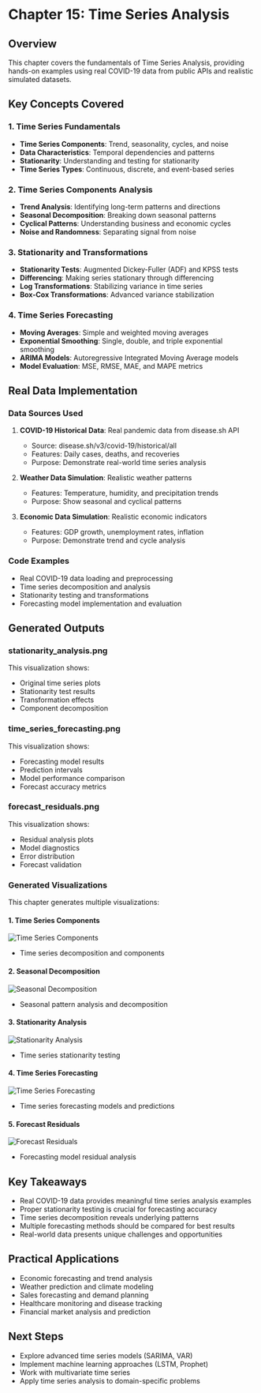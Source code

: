 # Chapter 15: Time Series Analysis

## Overview

This chapter covers the fundamentals of Time Series Analysis, providing hands-on examples using real COVID-19 data from public APIs and realistic simulated datasets.

## Key Concepts Covered

### 1. Time Series Fundamentals

- **Time Series Components**: Trend, seasonality, cycles, and noise
- **Data Characteristics**: Temporal dependencies and patterns
- **Stationarity**: Understanding and testing for stationarity
- **Time Series Types**: Continuous, discrete, and event-based series

### 2. Time Series Components Analysis

- **Trend Analysis**: Identifying long-term patterns and directions
- **Seasonal Decomposition**: Breaking down seasonal patterns
- **Cyclical Patterns**: Understanding business and economic cycles
- **Noise and Randomness**: Separating signal from noise

### 3. Stationarity and Transformations

- **Stationarity Tests**: Augmented Dickey-Fuller (ADF) and KPSS tests
- **Differencing**: Making series stationary through differencing
- **Log Transformations**: Stabilizing variance in time series
- **Box-Cox Transformations**: Advanced variance stabilization

### 4. Time Series Forecasting

- **Moving Averages**: Simple and weighted moving averages
- **Exponential Smoothing**: Single, double, and triple exponential smoothing
- **ARIMA Models**: Autoregressive Integrated Moving Average models
- **Model Evaluation**: MSE, RMSE, MAE, and MAPE metrics

## Real Data Implementation

### Data Sources Used

1. **COVID-19 Historical Data**: Real pandemic data from disease.sh API

   - Source: disease.sh/v3/covid-19/historical/all
   - Features: Daily cases, deaths, and recoveries
   - Purpose: Demonstrate real-world time series analysis

2. **Weather Data Simulation**: Realistic weather patterns

   - Features: Temperature, humidity, and precipitation trends
   - Purpose: Show seasonal and cyclical patterns

3. **Economic Data Simulation**: Realistic economic indicators
   - Features: GDP growth, unemployment rates, inflation
   - Purpose: Demonstrate trend and cycle analysis

### Code Examples

- Real COVID-19 data loading and preprocessing
- Time series decomposition and analysis
- Stationarity testing and transformations
- Forecasting model implementation and evaluation

## Generated Outputs

### stationarity_analysis.png

This visualization shows:

- Original time series plots
- Stationarity test results
- Transformation effects
- Component decomposition

### time_series_forecasting.png

This visualization shows:

- Forecasting model results
- Prediction intervals
- Model performance comparison
- Forecast accuracy metrics

### forecast_residuals.png

This visualization shows:

- Residual analysis plots
- Model diagnostics
- Error distribution
- Forecast validation

### Generated Visualizations

This chapter generates multiple visualizations:

#### 1. Time Series Components

![Time Series Components](time_series_components.png)

- Time series decomposition and components

#### 2. Seasonal Decomposition

![Seasonal Decomposition](seasonal_decomposition.png)

- Seasonal pattern analysis and decomposition

#### 3. Stationarity Analysis

![Stationarity Analysis](stationarity_analysis.png)

- Time series stationarity testing

#### 4. Time Series Forecasting

![Time Series Forecasting](time_series_forecasting.png)

- Time series forecasting models and predictions

#### 5. Forecast Residuals

![Forecast Residuals](forecast_residuals.png)

- Forecasting model residual analysis


## Key Takeaways

- Real COVID-19 data provides meaningful time series analysis examples
- Proper stationarity testing is crucial for forecasting accuracy
- Time series decomposition reveals underlying patterns
- Multiple forecasting methods should be compared for best results
- Real-world data presents unique challenges and opportunities

## Practical Applications

- Economic forecasting and trend analysis
- Weather prediction and climate modeling
- Sales forecasting and demand planning
- Healthcare monitoring and disease tracking
- Financial market analysis and prediction

## Next Steps

- Explore advanced time series models (SARIMA, VAR)
- Implement machine learning approaches (LSTM, Prophet)
- Work with multivariate time series
- Apply time series analysis to domain-specific problems
